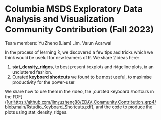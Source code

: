 # Columbia MSDS Exploratory Data Analysis and Visualization Community Contribution (Fall 2023)

Team members: Yu Zheng (Liam) Lim, Varun Agarwal

In the process of learning R, we discovered a few tips and tricks which we think would be useful for new learners of R. We share 2 ideas here:
1. **stat_density_ridges**, to best present boxplots and ridgeline plots, in an uncluttered fashion.
2. Curated **keyboard shortcuts** we found to be most useful, to maximise productivity for the power-user

We share how to use them in the video, the [curated keyboard shortcuts in the PDF]([[url](https://github.com/limyuzheng88/EDAV_Community_Contribution_grp4/blob/main/Rstudio_Keyboard_Shortcuts.pdf)https://github.com/limyuzheng88/EDAV_Community_Contribution_grp4/blob/main/Rstudio_Keyboard_Shortcuts.pdf], and the code to produce the plots using stat_density_ridges. 
